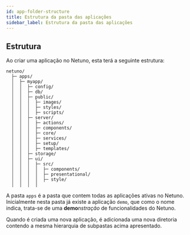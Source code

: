 ```yaml
---
id: app-folder-structure
title: Estrutura da pasta das aplicações
sidebar_label: Estrutura da pasta das aplicações
---
```


## Estrutura
Ao criar uma aplicação no Netuno, esta terá a seguinte estrutura:

```plaintext
netuno/
  ├─ apps/
  │  ├─ myapp/
  │  │  ├─ config/
  │  │  ├─ db/
  │  │  ├─ public/
  │  │  │  ├─ images/
  │  │  │  ├─ styles/
  │  │  │  ├─ scripts/
  │  │  ├─ server/
  │  │  │  ├─ actions/
  │  │  │  ├─ components/
  │  │  │  ├─ core/
  │  │  │  ├─ services/
  │  │  │  ├─ setup/
  │  │  │  ├─ templates/
  │  │  ├─ storage/
  │  │  ├─ ui/
  │  │  │  ├─ src/
  │  │  │  │  ├─ components/
  │  │  │  │  ├─ presentational/
  │  │  │  │  ├─ style/
  │  │  │  │
```

A pasta `apps` é a pasta que contem todas as aplicações ativas no Netuno. Inicialmente nesta pasta já existe a aplicação `demo`, que como o nome indica, trata-se de uma **demo**_nstração_ de funcionalidades do Netuno.
 
Quando é criada uma nova aplicação, é adicionada uma nova diretoria contendo a mesma hierarquia de subpastas acima apresentado. 

